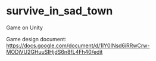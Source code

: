 # survive_in_sad_town
Game on Unity

Game design document: https://docs.google.com/document/d/1IY0INsd6iRRwCrw-MODjVU2GHuuSIHjdS6n8fL4Fh40/edit
